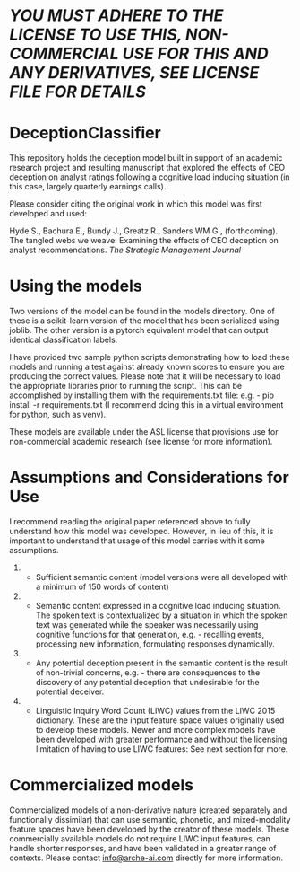 # ***YOU MUST ADHERE TO THE LICENSE TO USE THIS, NON-COMMERCIAL USE FOR THIS AND ANY DERIVATIVES, SEE LICENSE FILE FOR DETAILS***

# DeceptionClassifier
This repository holds the deception model built in support of an academic research project and resulting manuscript that explored the effects of CEO deception on analyst ratings following a cognitive load inducing situation (in this case, largely quarterly earnings calls).

Please consider citing the original work in which this model was first developed and used:

Hyde S., Bachura E., Bundy J., Greatz R., Sanders WM G., (forthcoming). The tangled webs we weave: Examining the effects of CEO deception on analyst recommendations. *The Strategic Management Journal*

# Using the models
Two versions of the model can be found in the models directory. One of these is a scikit-learn version of the model that has been serialized
using joblib. The other version is a pytorch equivalent model that can output identical classification labels.

I have provided two sample python scripts demonstrating how to load these models and running a test against already known scores to ensure you are producing the correct values. Please note that it will be necessary to load the appropriate libraries prior to running the script. This can be accomplished
by installing them with the requirements.txt file: e.g. - pip install -r requirements.txt (I recommend doing this in a virtual environment for python, such
as venv).

These models are available under the ASL license that provisions use for non-commercial academic research (see license for more information).

# Assumptions and Considerations for Use
I recommend reading the original paper referenced above to fully understand how this model was developed. However, in lieu of this, it is important
to understand that usage of this model carries with it some assumptions.

1) - Sufficient semantic content (model versions were all developed with a minimum of 150 words of content)
2) - Semantic content expressed in a cognitive load inducing situation. The spoken text is contextualized by a situation in which the spoken text was generated while the speaker was necessarily using cognitive functions for that generation, e.g. - recalling events, processing new information, formulating responses dynamically.
3) - Any potential deception present in the semantic content is the result of non-trivial concerns, e.g. - there are consequences to the discovery of any potential deception that undesirable for the potential deceiver.
4) - Linguistic Inquiry Word Count (LIWC) values from the LIWC 2015 dictionary. These are the input feature space values originally used to develop these models. Newer and more complex models have been developed with greater performance and without the licensing limitation of having to use LIWC features: See next section for more.

# Commercialized models
Commercialized models of a non-derivative nature (created separately and functionally dissimilar) that can use semantic, phonetic, and mixed-modality feature spaces have been developed by the creator of these models. These commercially available models do not require LIWC input features, can handle shorter responses, and have been validated in a greater range of contexts. Please contact info@arche-ai.com directly for more information.
